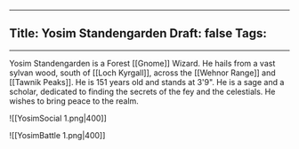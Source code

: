 
---
Title: Yosim Standengarden
Draft: false
Tags:
  - 
---

Yosim Standengarden is a Forest [[Gnome]] Wizard. He hails from a vast sylvan wood, south of [[Loch Kyrgall]], across the [[Wehnor Range]] and [[Tawnik Peaks]]. He is 151 years old and stands at 3'9". He is a sage and a scholar, dedicated to finding the secrets of the fey and the celestials. He wishes to bring peace to the realm. 




![[YosimSocial 1.png|400]]

![[YosimBattle 1.png|400]]